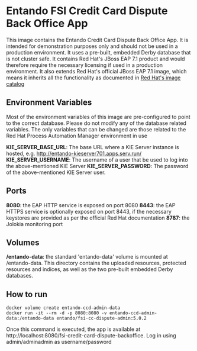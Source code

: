 # Entando FSI Credit Card Dispute Back Office App 

This image contains the Entando Credit Card Dispute Back Office App. It is intended for demonstration purposes only and should not be
used in a production environment. It uses a pre-built, embedded Derby database that is not cluster safe. It contains Red Hat's JBoss EAP 7.1
product and would therefore require the necessary licensing if used in a production environment. It also extends Red Hat's official 
JBoss EAP 7.1 image, which means it inherits all the functionality as documented in 
[Red Hat's image catalog](https://access.redhat.com/containers/?tab=overview#/registry.access.redhat.com/jboss-eap-7/eap71-openshift) 

## Environment Variables

Most of the environment variables of this image are pre-configured to point to the correct database. Please do not modify
any of the database related variables. The only variables that can be changed are those related to the 
Red Hat Process Automation Manager environment in use

**KIE_SERVER_BASE_URL**: The base URL where a KIE Server instance is hosted, e.g. http://entando-kieserver701.apps.serv.run/
**KIE_SERVER_USERNAME**: The username of a user that be used to log into the above-mentioned KIE Server
**KIE_SERVER_PASSWORD**: The password of the above-mentioned KIE Server user.
 

## Ports

**8080**: the EAP HTTP service is exposed on port 8080 
**8443**: the EAP HTTPS service is optionally exposed on port 8443, if the necessary keystores are provided as per the official Red Hat documentation 
**8787**: the Jolokia monitoring port 

## Volumes

**/entando-data**: the standard 'entando-data' volume is mounted at /entando-data. This directory contains the 
uploaded resources, protected resources and indices, as well as the two pre-built embedded Derby databases. 

## How to run

```
docker volume create entando-ccd-admin-data 
docker run -it --rm -d -p 8080:8080 -v entando-ccd-admin-data:/entando-data entando/fsi-cc-dispute-admin:5.0.2
```
Once this command is executed, the app is available at http://localhost:8080/fsi-credit-card-dispute-backoffice. Log in using
admin/adminadmin as username/password